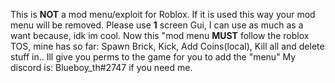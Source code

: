 This is **NOT** a mod menu/exploit for Roblox. If it is used this way your mod menu will be removed. Please use **1** screen Gui, I can use as much as a want because, idk im cool. Now this "mod menu **MUST** follow the roblox TOS, mine has so far: Spawn Brick, Kick, Add Coins(local), Kill all and delete stuff in.. Ill give you perms to the game for you to add the "menu" My discord is: Blueboy_th#2747 if you need me.
